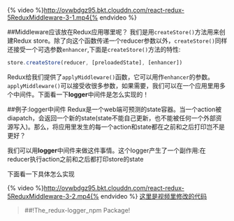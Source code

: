 {% video %}http://ovwbdgz95.bkt.clouddn.com/react-redux-5ReduxMiddleware-3-1.mp4{% endvideo %}

##Middleware应该放在Redux应用哪里呢？
我们是用`createStore()`方法用来创建Redux store。除了向这个函数传递一个reducer参数以外，`createStore()`同样还接受一个可选参数`enhancer`,下面是`createStore()`方法的特性:
```js
store.createStore(reducer, [preloadedState], [enhancer])
```

Redux给我们提供了`applyMiddleware()`函数，它可以用作`enhancer`的参数。`applyMiddleware()`可以接受收很多参数，如果需要，我们可以在一个应用里用多个中间件。下面看一下**logger**中间件是怎么实现的！

##例子:logger中间件
Redux是一个web端可预测的state容器。当一个action被diapatch，会返回一个新的state(state不能自己更新，也不能被任何一个外部资源写入)。那么，将应用里发生的每一个action和state都在之前和之后打印岂不是更好？

我们可以用**logger**中间件来做这件事情。这个logger产生了一个副作用:在reducer执行action之前和之后都打印store的state

下面看一下具体怎么实现

{% video %}http://ovwbdgz95.bkt.clouddn.com/react-redux-5ReduxMiddleware-3-2.mp4{% endvideo %}
[这里是视频里修改的代码](https://github.com/udacity/reactnd-udacimeals-complete/commit/2b60fe731b2e4f8ebcfaaafc0ac36ecd11e5215d)

>##!The_redux-logger_npm Package!